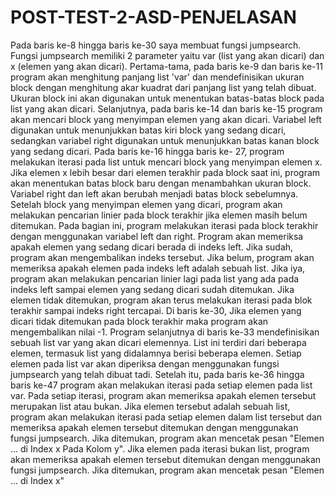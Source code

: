 # POST-TEST-2-ASD-PENJELASAN

Pada baris ke-8 hingga baris ke-30 saya membuat fungsi jumpsearch. Fungsi jumpsearch memiliki 2 parameter yaitu var (list yang akan dicari) dan x (elemen yang akan dicari). 
Pertama-tama, pada baris ke-9 dan baris ke-11 program akan menghitung panjang list 'var' dan mendefinisikan ukuran block dengan menghitung akar kuadrat dari panjang list yang telah dibuat. Ukuran block ini akan digunakan untuk menentukan batas-batas block pada list yang akan dicari. 
Selanjutnya, pada baris ke-14 dan baris ke-15 program akan mencari block yang menyimpan elemen yang akan dicari. Variabel left digunakan untuk menunjukkan batas kiri block yang sedang dicari, sedangkan variabel right digunakan untuk menunjukkan batas kanan block yang sedang dicari. 
Pada baris ke-16 hingga baris ke- 27, program melakukan iterasi pada list untuk mencari block yang menyimpan elemen x. Jika elemen x lebih besar dari elemen terakhir pada block saat ini, program akan menentukan batas block baru dengan menambahkan ukuran block. Variabel right dan left akan berubah menjadi batas block sebelumnya. Setelah block yang menyimpan elemen yang dicari, program akan melakukan pencarian linier pada block terakhir jika elemen masih belum ditemukan. Pada bagian ini, program melakukan iterasi pada block terakhir dengan menggunakan variabel left dan right. Program akan memeriksa apakah elemen yang sedang dicari berada di indeks left. Jika sudah, program akan mengembalikan indeks tersebut. Jika belum, program akan memeriksa apakah elemen pada indeks left adalah sebuah list. Jika iya, program akan melakukan pencarian linier lagi pada list yang ada pada indeks left sampai elemen yang sedang dicari sudah ditemukan. Jika elemen tidak ditemukan, program akan terus melakukan iterasi pada blok terakhir sampai indeks right tercapai. 
Di baris ke-30, Jika elemen yang dicari tidak ditemukan pada block terakhir maka program akan mengembalikan nilai -1.
Program selanjutnya di baris ke-33 mendefinisikan sebuah list var yang akan dicari elemennya. List ini terdiri dari beberapa elemen, termasuk list yang didalamnya berisi beberapa elemen. Setiap elemen pada list var akan diperiksa dengan menggunakan fungsi jumpsearch yang telah dibuat tadi. 
Setelah itu, pada baris ke-36 hingga baris ke-47 program akan melakukan iterasi pada setiap elemen pada list var. Pada setiap iterasi, program akan memeriksa apakah elemen tersebut merupakan list atau bukan. Jika elemen tersebut adalah sebuah list, program akan melakukan iterasi pada setiap elemen dalam list tersebut dan memeriksa apakah elemen tersebut ditemukan dengan menggunakan fungsi jumpsearch. Jika ditemukan, program akan mencetak pesan "Elemen ... di Index x Pada Kolom y". Jika elemen pada iterasi bukan list, program akan memeriksa apakah elemen tersebut ditemukan dengan menggunakan fungsi jumpsearch. Jika ditemukan, program akan mencetak pesan "Elemen ... di Index x"
